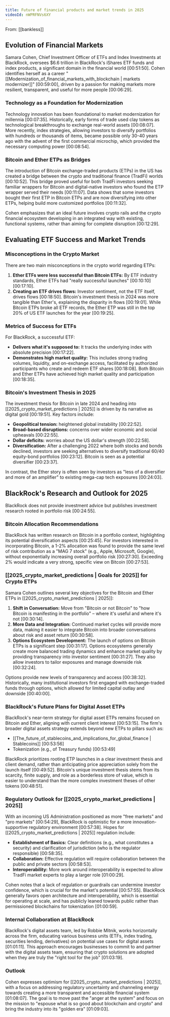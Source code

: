 ```yaml
---
title: Future of financial products and market trends in 2025
videoId: nWPRFNVs6XY
---
```


From: [[bankless]] <br/> 

## Evolution of Financial Markets

Samara Cohen, Chief Investment Officer of ETFs and Index Investments at BlackRock, oversees $6.6 trillion in BlackRock's iShares ETF funds and index products, a significant domain in the financial world <a class="yt-timestamp" data-t="00:51:50">[00:51:50]</a>. Cohen identifies herself as a career "[[Modernization_of_financial_markets_with_blockchain | markets modernizer]]" <a class="yt-timestamp" data-t="00:59:00">[00:59:00]</a>, driven by a passion for making markets more resilient, transparent, and useful for more people <a class="yt-timestamp" data-t="00:06:29">[00:06:29]</a>.

### Technology as a Foundation for Modernization

Technology innovation has been foundational to market modernization for millennia <a class="yt-timestamp" data-t="00:07:35">[00:07:35]</a>. Historically, early forms of trade used clay tokens as technological breakthroughs to exchange real-world assets <a class="yt-timestamp" data-t="00:08:07">[00:08:07]</a>. More recently, index strategies, allowing investors to diversify portfolios with hundreds or thousands of items, became possible only 30-40 years ago with the advent of the first commercial microchip, which provided the necessary computing power <a class="yt-timestamp" data-t="00:08:54">[00:08:54]</a>.

### Bitcoin and Ether ETPs as Bridges

The introduction of Bitcoin exchange-traded products (ETPs) in the US has created a bridge between the crypto and traditional finance (TradFi) worlds <a class="yt-timestamp" data-t="00:10:52">[00:10:52]</a>. This bridge proved useful for both TradFi investors seeking familiar wrappers for Bitcoin and digital-native investors who found the ETP wrapper served their needs <a class="yt-timestamp" data-t="00:11:07">[00:11:07]</a>. Data shows that some investors bought their first ETP in Bitcoin ETPs and are now diversifying into other ETPs, helping build more customized portfolios <a class="yt-timestamp" data-t="00:11:32">[00:11:32]</a>.

Cohen emphasizes that an ideal future involves crypto rails and the crypto financial ecosystem developing in an integrated way with existing, functional systems, rather than aiming for complete disruption <a class="yt-timestamp" data-t="00:12:29">[00:12:29]</a>.

## Evaluating ETF Success and Market Trends

### Misconceptions in the Crypto Market

There are two main misconceptions in the crypto world regarding ETPs:
1.  **Ether ETFs were less successful than Bitcoin ETFs:** By ETF industry standards, Ether ETFs had "really successful launches" <a class="yt-timestamp" data-t="00:10:10">[00:10:10]</a> <a class="yt-timestamp" data-t="00:17:10">[00:17:10]</a>.
2.  **Creating an ETF drives flows:** Investor sentiment, not the ETF itself, drives flows <a class="yt-timestamp" data-t="00:18:50">[00:18:50]</a>. Bitcoin's investment thesis in 2024 was more tangible than Ether's, explaining the disparity in flows <a class="yt-timestamp" data-t="00:19:01">[00:19:01]</a>. While Bitcoin ETPs broke all ETF records, the Ether ETP was still in the top 20% of US ETF launches for the year <a class="yt-timestamp" data-t="00:19:25">[00:19:25]</a>.

### Metrics of Success for ETFs

For BlackRock, a successful ETF:
*   **Delivers what it's supposed to:** It tracks the underlying index with absolute precision <a class="yt-timestamp" data-t="00:17:22">[00:17:22]</a>.
*   **Demonstrates high market quality:** This includes strong trading volumes, liquidity, and on-exchange access, facilitated by authorized participants who create and redeem ETF shares <a class="yt-timestamp" data-t="00:18:08">[00:18:08]</a>. Both Bitcoin and Ether ETPs have achieved high market quality and participation <a class="yt-timestamp" data-t="00:18:35">[00:18:35]</a>.

### Bitcoin's Investment Thesis in 2025

The investment thesis for Bitcoin in late 2024 and heading into [[2025_crypto_market_predictions | 2025]] is driven by its narrative as digital gold <a class="yt-timestamp" data-t="00:19:51">[00:19:51]</a>. Key factors include:
*   **Geopolitical tension:** heightened global instability <a class="yt-timestamp" data-t="00:22:52">[00:22:52]</a>.
*   **Broad-based disruptions:** concerns over wider economic and social upheavals <a class="yt-timestamp" data-t="00:22:55">[00:22:55]</a>.
*   **Dollar deficits:** worries about the US dollar's strength <a class="yt-timestamp" data-t="00:22:58">[00:22:58]</a>.
*   **Diversification:** After a challenging 2022 where both stocks and bonds declined, investors are seeking alternatives to diversify traditional 60/40 equity-bond portfolios <a class="yt-timestamp" data-t="00:23:12">[00:23:12]</a>. Bitcoin is seen as a potential diversifier <a class="yt-timestamp" data-t="00:23:37">[00:23:37]</a>.

In contrast, the Ether story is often seen by investors as "less of a diversifier and more of an amplifier" to existing mega-cap tech exposures <a class="yt-timestamp" data-t="00:24:03">[00:24:03]</a>.

## BlackRock's Research and Outlook for 2025

BlackRock does not provide investment advice but publishes investment research rooted in portfolio risk <a class="yt-timestamp" data-t="00:24:55">[00:24:55]</a>.

### Bitcoin Allocation Recommendations

BlackRock has written research on Bitcoin in a portfolio context, highlighting its potential diversification aspects <a class="yt-timestamp" data-t="00:25:45">[00:25:45]</a>. For investors interested in incorporating Bitcoin, a 1-2% allocation was found to provide the same level of risk contribution as a "MAG 7 stock" (e.g., Apple, Microsoft, Google), without exponentially increasing overall portfolio risk <a class="yt-timestamp" data-t="00:27:30">[00:27:30]</a>. Exceeding 2% would indicate a very strong, specific view on Bitcoin <a class="yt-timestamp" data-t="00:27:53">[00:27:53]</a>.

### [[2025_crypto_market_predictions | Goals for 2025]] for Crypto ETPs

Samara Cohen outlines several key objectives for the Bitcoin and Ether ETPs in [[2025_crypto_market_predictions | 2025]]:
1.  **Shift in Conversation:** Move from "Bitcoin or not Bitcoin" to "how Bitcoin is manifesting in the portfolio" – where it's useful and where it's not <a class="yt-timestamp" data-t="00:30:14">[00:30:14]</a>.
2.  **More Data and Integration:** Continued market cycles will provide more data, making it easier to integrate Bitcoin into broader conversations about risk and asset return <a class="yt-timestamp" data-t="00:30:58">[00:30:58]</a>.
3.  **Options Ecosystem Development:** The launch of options on Bitcoin ETPs is a significant step <a class="yt-timestamp" data-t="00:31:17">[00:31:17]</a>. Options ecosystems generally create more balanced trading dynamics and enhance market quality by providing transparency into investor sentiment <a class="yt-timestamp" data-t="00:31:27">[00:31:27]</a>. They also allow investors to tailor exposures and manage downside risk <a class="yt-timestamp" data-t="00:32:24">[00:32:24]</a>.

Options provide new levels of transparency and access <a class="yt-timestamp" data-t="00:38:32">[00:38:32]</a>. Historically, many institutional investors first engaged with exchange-traded funds through options, which allowed for limited capital outlay and downside <a class="yt-timestamp" data-t="00:40:00">[00:40:00]</a>.

### BlackRock's Future Plans for Digital Asset ETPs

BlackRock's near-term strategy for digital asset ETPs remains focused on Bitcoin and Ether, aligning with current client interest <a class="yt-timestamp" data-t="00:53:15">[00:53:15]</a>. The firm's broader digital assets strategy extends beyond new ETPs to pillars such as:
*   [[The_future_of_stablecoins_and_implications_for_global_finance | Stablecoins]] <a class="yt-timestamp" data-t="00:53:56">[00:53:56]</a>
*   Tokenization (e.g., of Treasury funds) <a class="yt-timestamp" data-t="00:53:49">[00:53:49]</a>

BlackRock prioritizes rooting ETP launches in a clear investment thesis and client demand, rather than anticipating price appreciation solely from the launch itself <a class="yt-timestamp" data-t="00:49:52">[00:49:52]</a>. Bitcoin's unique investment thesis stems from its scarcity, finite supply, and role as a borderless store of value, which is easier to understand than the more complex investment theses of other tokens <a class="yt-timestamp" data-t="00:48:51">[00:48:51]</a>.

### Regulatory Outlook for [[2025_crypto_market_predictions | 2025]]

With an incoming US Administration positioned as more "free markets" and "pro markets" <a class="yt-timestamp" data-t="00:54:29">[00:54:29]</a>, BlackRock is optimistic for a more innovation-supportive regulatory environment <a class="yt-timestamp" data-t="00:57:38">[00:57:38]</a>. Hopes for [[2025_crypto_market_predictions | 2025]] regulation include:
*   **Establishment of Basics:** Clear definitions (e.g., what constitutes a security) and clarification of jurisdiction (who is the regulator responsible) <a class="yt-timestamp" data-t="00:58:35">[00:58:35]</a>.
*   **Collaboration:** Effective regulation will require collaboration between the public and private sectors <a class="yt-timestamp" data-t="00:58:53">[00:58:53]</a>.
*   **Interoperability:** More work around interoperability is expected to allow TradFi market experts to play a larger role <a class="yt-timestamp" data-t="01:00:29">[01:00:29]</a>.

Cohen notes that a lack of regulation or guardrails can undermine investor confidence, which is crucial for the market's potential <a class="yt-timestamp" data-t="00:57:55">[00:57:55]</a>. BlackRock generally favors open architecture and interoperability, which is essential for operating at scale, and has publicly leaned towards public rather than permissioned blockchains for tokenization <a class="yt-timestamp" data-t="01:00:59">[01:00:59]</a>.

### Internal Collaboration at BlackRock

BlackRock's digital assets team, led by Robbie Mitnik, works horizontally across the firm, educating various business units (ETFs, index trading, securities lending, derivatives) on potential use cases for digital assets <a class="yt-timestamp" data-t="01:01:11">[01:01:11]</a>. This approach encourages businesses to commit to and partner with the digital assets team, ensuring that crypto solutions are adopted when they are truly the "right tool for the job" <a class="yt-timestamp" data-t="01:03:19">[01:03:19]</a>.

### Outlook

Cohen expresses optimism for [[2025_crypto_market_predictions | 2025]], with a focus on addressing regulatory uncertainty and channeling energy towards creating a more transparent and accessible financial system <a class="yt-timestamp" data-t="01:08:07">[01:08:07]</a>. The goal is to move past the "anger at the system" and focus on the mission to "espouse what is so good about blockchain and crypto" and bring the industry into its "golden era" <a class="yt-timestamp" data-t="01:09:03">[01:09:03]</a>.